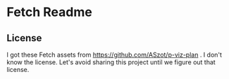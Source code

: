 # Fetch Readme

## License

I got these Fetch assets from https://github.com/ASzot/p-viz-plan . I don't know the license. Let's avoid sharing this project until we figure out that license.